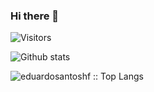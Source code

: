 ### Hi there 👋

<!--
**eduardosantoshf/eduardosantoshf** is a ✨ _special_ ✨ repository because its `README.md` (this file) appears on your GitHub profile.

Here are some ideas to get you started:

- 🔭 I’m currently working on ...
- 🌱 I’m currently learning ...
- 👯 I’m looking to collaborate on ...
- 🤔 I’m looking for help with ...
- 💬 Ask me about ...
- 📫 How to reach me: ...
- 😄 Pronouns: ...
- ⚡ Fun fact: ...
-->

![Visitors](https://visitor-badge.laobi.icu/badge?page_id=eduardosantoshf.eduardosantoshf)

<!--
![Views](https://views.whatilearened.today/views/github/eduardosantoshf/views.svg)
-->

![Github stats](https://github-readme-stats.vercel.app/api?username=eduardosantoshf&show_icons=true&hide_border=false&line_height=20&title_color=f69673&icon_color=1b93c9&show_owner=true)

<p align="left"><img src="https://github-readme-stats.vercel.app/api/top-langs/?username=eduardosantoshf&langs_count=10&theme=tokyonight&layout=compact" alt="eduardosantoshf :: Top Langs" /></p>

<!--
![Top Langs](https://github-readme-stats.vercel.app/api/top-langs/?username=eduardosantoshf&show_icons=true)
